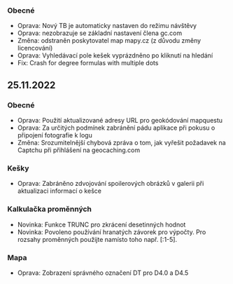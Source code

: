 
### Obecné
- Oprava: Nový TB je automaticky nastaven do režimu návštěvy
- Oprava: nezobrazuje se základní nastavení člena gc.com
- Změna: odstraněn poskytovatel map mapy.cz (z důvodu změny licencování)
- Oprava: Vyhledávací pole kešek vyprázdněno po kliknutí na hledání
- Fix: Crash for degree formulas with multiple dots

## 25.11.2022

### Obecné
- Oprava: Použití aktualizované adresy URL pro geokódování mapquestu
- Oprava: Za určitých podmínek zabránění pádu aplikace při pokusu o připojení fotografie k logu
- Změna: Srozumitelnější chybová zpráva o tom, jak vyřešit požadavek na Captchu při přihlášení na geocaching.com

### Kešky
- Oprava: Zabráněno zdvojování spoilerových obrázků v galerii při aktualizaci informací o kešce

### Kalkulačka proměnných
- Novinka: Funkce TRUNC pro zkrácení desetinných hodnot
- Novinka: Povoleno používání hranatých závorek pro výpočty. Pro rozsahy proměnných použijte namísto toho např. \[:1-5\].

### Mapa
- Oprava: Zobrazení správného označení DT pro D4.0 a D4.5
